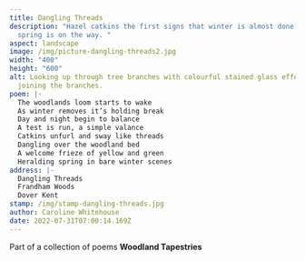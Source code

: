 ```yaml
---
title: Dangling Threads
description: "Hazel catkins the first signs that winter is almost done and
  spring is on the way. "
aspect: landscape
image: /img/picture-dangling-threads2.jpg
width: "400"
height: "600"
alt: Looking up through tree branches with colourful stained glass effect
  joining the branches.
poem: |-
  The woodlands loom starts to wake
  As winter removes it’s holding break
  Day and night begin to balance
  A test is run, a simple valance
  Catkins unfurl and sway like threads
  Dangling over the woodland bed
  A welcome frieze of yellow and green
  Heralding spring in bare winter scenes
address: |-
  Dangling Threads
  Frandham Woods
  Dover Kent
stamp: /img/stamp-dangling-threads.jpg
author: Caroline Whitehouse
date: 2022-07-31T07:00:14.169Z
---
```

Part of a collection of poems **Woodland Tapestries**